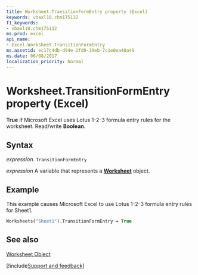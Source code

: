 ```yaml
---
title: Worksheet.TransitionFormEntry property (Excel)
keywords: vbaxl10.chm175132
f1_keywords:
- vbaxl10.chm175132
ms.prod: excel
api_name:
- Excel.Worksheet.TransitionFormEntry
ms.assetid: ec17c4db-d94e-2fd9-39eb-7c1e0ea40a49
ms.date: 06/08/2017
localization_priority: Normal
---
```



# Worksheet.TransitionFormEntry property (Excel)

**True** if Microsoft Excel uses Lotus 1-2-3 formula entry rules for the worksheet. Read/write **Boolean**.


## Syntax

_expression_. `TransitionFormEntry`

_expression_ A variable that represents a **[Worksheet](Excel.Worksheet.md)** object.


## Example

This example causes Microsoft Excel to use Lotus 1-2-3 formula entry rules for Sheet1.


```vb
Worksheets("Sheet1").TransitionFormEntry = True
```


## See also


[Worksheet Object](Excel.Worksheet.md)

[!include[Support and feedback](~/includes/feedback-boilerplate.md)]